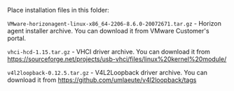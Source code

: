 Place installation files in this folder:

`VMware-horizonagent-linux-x86_64-2206-8.6.0-20072671.tar.gz` - Horizon agent installer archive. You can download it from VMware Customer's portal.

`vhci-hcd-1.15.tar.gz` - VHCI driver archive. You can download it from https://sourceforge.net/projects/usb-vhci/files/linux%20kernel%20module/

`v4l2loopback-0.12.5.tar.gz` - V4L2Loopback driver archive. You can download it from https://github.com/umlaeute/v4l2loopback/tags
